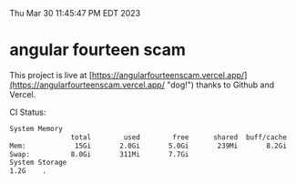 Thu Mar 30 11:45:47 PM EDT 2023

# angular fourteen scam


This project is live at [https://angularfourteenscam.vercel.app/](https://angularfourteenscam.vercel.app/ "dog!") thanks to Github and Vercel.

CI Status: 

```bash
System Memory
               total        used        free      shared  buff/cache   available
Mem:            15Gi       2.0Gi       5.0Gi       239Mi       8.2Gi        12Gi
Swap:          8.0Gi       311Mi       7.7Gi
System Storage
1.2G	.
